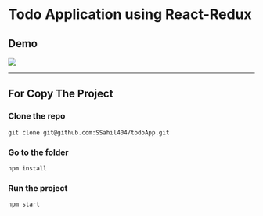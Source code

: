 # Todo Application using React-Redux

## Demo

<img src="https://i.ibb.co/Y3zfYZZ/Screenshot-2021-06-14-220841.png">

<hr/>

## For Copy The Project

### Clone the repo

```
git clone git@github.com:SSahil404/todoApp.git
```

### Go to the folder

```
npm install
```

### Run the project

```
npm start
```
